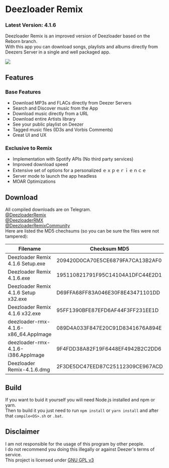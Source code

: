 # Deezloader Remix
### Latest Version: 4.1.6
Deezloader Remix is an improved version of Deezloader based on the Reborn branch.<br/>
With this app you can download songs, playlists and albums directly from Deezers Server in a single and well packaged app.

![](https://i.imgur.com/NeOg9YU.png)
## Features
### Base Features
* Download MP3s and FLACs directly from Deezer Servers
* Search and Discover music from the App
* Download music directly from a URL
* Download entire Artists library
* See your public playlist on Deezer
* Tagged music files (ID3s and Vorbis Comments)
* Great UI and UX

### Exclusive to Remix
* Implementation with Spotify APIs (No third party services)
* Improved download speed
* Extensive set of options for a personalized ｅｘｐｅｒｉｅｎｃｅ
* Server mode to launch the app headless
* MOAR Optimizations

## Download
All compiled downloads are on Telegram.<br>
[@DeezloaderRemix](https://t.me/DeezloaderRemix)<br>
[@DeezloaderRMX](https://t.me/DeezloaderRMX)<br>
[@DeezloaderRemixCommunity](https://t.me/DeezloaderRemixCommunity)<br>
Here are listed the MD5 chechsums (so you can be sure the files were not tampered):<br>

| Filename                             | Checksum MD5                     |
| ------------------------------------ | -------------------------------- |
| Deezloader Remix 4.1.6 Setup.exe     | 209420D0CA70E5CE6879FA7CA13B2AF0 |
| Deezloader Remix 4.1.6.exe           | 195110821791F95C14104A1DFC44E2D1 |
| Deezloader Remix 4.1.6 Setup x32.exe | D69FFA68FF83A046E30F8E43471101DD |
| Deezloader Remix 4.1.6 x32.exe       | 95FF1390BFE87EFD6AF44F3FF231EE1D |
| deezloader-rmx-4.1.6-x86_64.AppImage | 089D4A033F847E20C91D8341676A894E |
| deezloader-rmx-4.1.6-i386.AppImage   | 9F4FDD38A82F19F6448EF4942B2C2DD6 |
| Deezloader Remix-4.1.6.dmg           | 2F3DE5DC47EED87C25112309CE967ACD |

## Build
If you want to buid it yourself you will need Node.js installed and npm or yarn.<br/>
Then to build it you just need to run `npm install` or `yarn install` and after that `compile<OS>.sh` or `.bat`.<br/>

## Disclaimer
I am not responsible for the usage of this program by other people.<br/>
I do not recommend you doing this illegally or against Deezer's terms of service.<br/>
This project is licensed under [GNU GPL v3](https://www.gnu.org/licenses/gpl-3.0.html)
